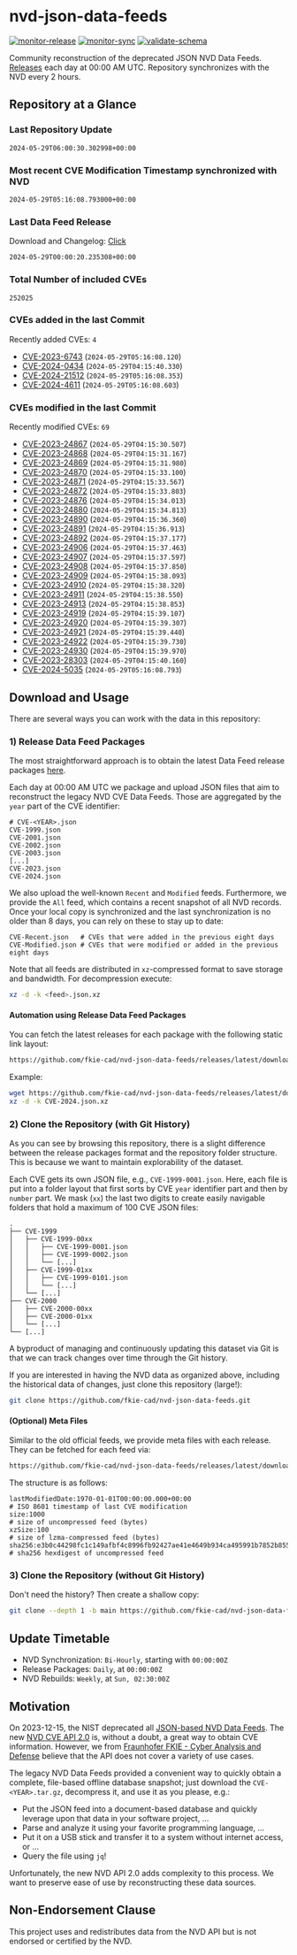 # nvd-json-data-feeds

[![monitor-release](https://github.com/fkie-cad/nvd-json-data-feeds/actions/workflows/monitor_release.yml/badge.svg)](https://github.com/fkie-cad/nvd-json-data-feeds/actions/workflows/monitor_release.yml)
[![monitor-sync](https://github.com/fkie-cad/nvd-json-data-feeds/actions/workflows/monitor_sync.yml/badge.svg)](https://github.com/fkie-cad/nvd-json-data-feeds/actions/workflows/monitor_sync.yml)
[![validate-schema](https://github.com/fkie-cad/nvd-json-data-feeds/actions/workflows/validate_schema.yml/badge.svg)](https://github.com/fkie-cad/nvd-json-data-feeds/actions/workflows/validate_schema.yml)

Community reconstruction of the deprecated JSON NVD Data Feeds.
[Releases](https://github.com/fkie-cad/nvd-json-data-feeds/releases/latest) each day at 00:00 AM UTC.
Repository synchronizes with the NVD every 2 hours.

## Repository at a Glance

### Last Repository Update

```plain
2024-05-29T06:00:30.302998+00:00
```

### Most recent CVE Modification Timestamp synchronized with NVD

```plain
2024-05-29T05:16:08.793000+00:00
```

### Last Data Feed Release

Download and Changelog: [Click](https://github.com/fkie-cad/nvd-json-data-feeds/releases/latest)

```plain
2024-05-29T00:00:20.235308+00:00
```

### Total Number of included CVEs

```plain
252025
```

### CVEs added in the last Commit

Recently added CVEs: `4`

- [CVE-2023-6743](CVE-2023/CVE-2023-67xx/CVE-2023-6743.json) (`2024-05-29T05:16:08.120`)
- [CVE-2024-0434](CVE-2024/CVE-2024-04xx/CVE-2024-0434.json) (`2024-05-29T04:15:40.330`)
- [CVE-2024-21512](CVE-2024/CVE-2024-215xx/CVE-2024-21512.json) (`2024-05-29T05:16:08.353`)
- [CVE-2024-4611](CVE-2024/CVE-2024-46xx/CVE-2024-4611.json) (`2024-05-29T05:16:08.603`)


### CVEs modified in the last Commit

Recently modified CVEs: `69`

- [CVE-2023-24867](CVE-2023/CVE-2023-248xx/CVE-2023-24867.json) (`2024-05-29T04:15:30.507`)
- [CVE-2023-24868](CVE-2023/CVE-2023-248xx/CVE-2023-24868.json) (`2024-05-29T04:15:31.167`)
- [CVE-2023-24869](CVE-2023/CVE-2023-248xx/CVE-2023-24869.json) (`2024-05-29T04:15:31.980`)
- [CVE-2023-24870](CVE-2023/CVE-2023-248xx/CVE-2023-24870.json) (`2024-05-29T04:15:33.100`)
- [CVE-2023-24871](CVE-2023/CVE-2023-248xx/CVE-2023-24871.json) (`2024-05-29T04:15:33.567`)
- [CVE-2023-24872](CVE-2023/CVE-2023-248xx/CVE-2023-24872.json) (`2024-05-29T04:15:33.803`)
- [CVE-2023-24876](CVE-2023/CVE-2023-248xx/CVE-2023-24876.json) (`2024-05-29T04:15:34.013`)
- [CVE-2023-24880](CVE-2023/CVE-2023-248xx/CVE-2023-24880.json) (`2024-05-29T04:15:34.813`)
- [CVE-2023-24890](CVE-2023/CVE-2023-248xx/CVE-2023-24890.json) (`2024-05-29T04:15:36.360`)
- [CVE-2023-24891](CVE-2023/CVE-2023-248xx/CVE-2023-24891.json) (`2024-05-29T04:15:36.913`)
- [CVE-2023-24892](CVE-2023/CVE-2023-248xx/CVE-2023-24892.json) (`2024-05-29T04:15:37.177`)
- [CVE-2023-24906](CVE-2023/CVE-2023-249xx/CVE-2023-24906.json) (`2024-05-29T04:15:37.463`)
- [CVE-2023-24907](CVE-2023/CVE-2023-249xx/CVE-2023-24907.json) (`2024-05-29T04:15:37.597`)
- [CVE-2023-24908](CVE-2023/CVE-2023-249xx/CVE-2023-24908.json) (`2024-05-29T04:15:37.850`)
- [CVE-2023-24909](CVE-2023/CVE-2023-249xx/CVE-2023-24909.json) (`2024-05-29T04:15:38.093`)
- [CVE-2023-24910](CVE-2023/CVE-2023-249xx/CVE-2023-24910.json) (`2024-05-29T04:15:38.320`)
- [CVE-2023-24911](CVE-2023/CVE-2023-249xx/CVE-2023-24911.json) (`2024-05-29T04:15:38.550`)
- [CVE-2023-24913](CVE-2023/CVE-2023-249xx/CVE-2023-24913.json) (`2024-05-29T04:15:38.853`)
- [CVE-2023-24919](CVE-2023/CVE-2023-249xx/CVE-2023-24919.json) (`2024-05-29T04:15:39.107`)
- [CVE-2023-24920](CVE-2023/CVE-2023-249xx/CVE-2023-24920.json) (`2024-05-29T04:15:39.307`)
- [CVE-2023-24921](CVE-2023/CVE-2023-249xx/CVE-2023-24921.json) (`2024-05-29T04:15:39.440`)
- [CVE-2023-24922](CVE-2023/CVE-2023-249xx/CVE-2023-24922.json) (`2024-05-29T04:15:39.730`)
- [CVE-2023-24930](CVE-2023/CVE-2023-249xx/CVE-2023-24930.json) (`2024-05-29T04:15:39.970`)
- [CVE-2023-28303](CVE-2023/CVE-2023-283xx/CVE-2023-28303.json) (`2024-05-29T04:15:40.160`)
- [CVE-2024-5035](CVE-2024/CVE-2024-50xx/CVE-2024-5035.json) (`2024-05-29T05:16:08.793`)


## Download and Usage

There are several ways you can work with the data in this repository:

### 1) Release Data Feed Packages

The most straightforward approach is to obtain the latest Data Feed release packages [here](https://github.com/fkie-cad/nvd-json-data-feeds/releases/latest).

Each day at 00:00 AM UTC we package and upload JSON files that aim to reconstruct the legacy NVD CVE Data Feeds.
Those are aggregated by the `year` part of the CVE identifier:

```
# CVE-<YEAR>.json
CVE-1999.json
CVE-2001.json
CVE-2002.json
CVE-2003.json
[...]
CVE-2023.json
CVE-2024.json
```

We also upload the well-known `Recent` and `Modified` feeds.
Furthermore, we provide the `All` feed, which contains a recent snapshot of all NVD records.
Once your local copy is synchronized and the last synchronization is no older than 8 days, you can rely on these to stay up to date:

```plain
CVE-Recent.json   # CVEs that were added in the previous eight days
CVE-Modified.json # CVEs that were modified or added in the previous eight days
```

Note that all feeds are distributed in `xz`-compressed format to save storage and bandwidth.
For decompression execute:

```sh
xz -d -k <feed>.json.xz
```

#### Automation using Release Data Feed Packages

You can fetch the latest releases for each package with the following static link layout:

```sh
https://github.com/fkie-cad/nvd-json-data-feeds/releases/latest/download/CVE-<YEAR>.json.xz
```

Example:

```sh
wget https://github.com/fkie-cad/nvd-json-data-feeds/releases/latest/download/CVE-2024.json.xz
xz -d -k CVE-2024.json.xz
```

### 2) Clone the Repository (with Git History)

As you can see by browsing this repository, there is a slight difference between the release packages format and the repository folder structure.
This is because we want to maintain explorability of the dataset.

Each CVE gets its own JSON file, e.g., `CVE-1999-0001.json`.
Here, each file is put into a folder layout that first sorts by CVE `year` identifier part and then by `number` part.
We mask (`xx`) the last two digits to create easily navigable folders that hold a maximum of 100 CVE JSON files:

```plain
.
├── CVE-1999
│   ├── CVE-1999-00xx
│   │   ├── CVE-1999-0001.json
│   │   ├── CVE-1999-0002.json
│   │   └── [...]
│   ├── CVE-1999-01xx
│   │   ├── CVE-1999-0101.json
│   │   └── [...]
│   └── [...]
├── CVE-2000
│   ├── CVE-2000-00xx
│   ├── CVE-2000-01xx
│   └── [...]
└── [...]
```

A byproduct of managing and continuously updating this dataset via Git is that we can track changes over time through the Git history.

If you are interested in having the NVD data as organized above, including the historical data of changes, just clone this repository (large!):

```sh
git clone https://github.com/fkie-cad/nvd-json-data-feeds.git
```

#### (Optional) Meta Files

Similar to the old official feeds, we provide meta files with each release. They can be fetched for each feed via:

```sh
https://github.com/fkie-cad/nvd-json-data-feeds/releases/latest/download/CVE-<YEAR>.meta
```

The structure is as follows:

```plain
lastModifiedDate:1970-01-01T00:00:00.000+00:00                          # ISO 8601 timestamp of last CVE modification
size:1000                                                               # size of uncompressed feed (bytes)
xzSize:100                                                              # size of lzma-compressed feed (bytes)
sha256:e3b0c44298fc1c149afbf4c8996fb92427ae41e4649b934ca495991b7852b855 # sha256 hexdigest of uncompressed feed
```

### 3) Clone the Repository (without Git History)

Don't need the history? Then create a shallow copy:

```sh
git clone --depth 1 -b main https://github.com/fkie-cad/nvd-json-data-feeds.git
```


## Update Timetable

* NVD Synchronization: `Bi-Hourly`, starting with `00:00:00Z`
* Release Packages: `Daily`, at `00:00:00Z`
* NVD Rebuilds: `Weekly`, at `Sun, 02:30:00Z`


## Motivation

On 2023-12-15, the NIST deprecated all [JSON-based NVD Data Feeds](https://nvd.nist.gov/vuln/data-feeds#divRetirementBanner-1).
The new [NVD CVE API 2.0](https://nvd.nist.gov/developers/vulnerabilities) is, without a doubt, a great way to obtain CVE information.
However, we from [Fraunhofer FKIE - Cyber Analysis and Defense](https://www.fkie.fraunhofer.de/en/departments/cad.html) believe that the API does not cover a variety of use cases.

The legacy NVD Data Feeds provided a convenient way to quickly obtain a complete, file-based offline database snapshot; just download the `CVE-<YEAR>.tar.gz`, decompress it, and use it as you please, e.g.:

- Put the JSON feed into a document-based database and quickly leverage upon that data in your software project, ...
- Parse and analyze it using your favorite programming language, ...
- Put it on a USB stick and transfer it to a system without internet access, or ...
- Query the file using `jq`!

Unfortunately, the new NVD API 2.0 adds complexity to this process.
We want to preserve ease of use by reconstructing these data sources.

## Non-Endorsement Clause

This project uses and redistributes data from the NVD API but is not endorsed or certified by the NVD.